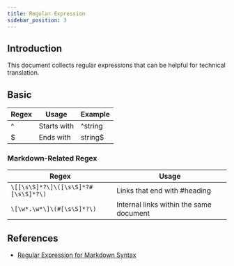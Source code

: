 ```yaml
---
title: Regular Expression
sidebar_position: 3
---
```


## Introduction

This document collects regular expressions that can be helpful for technical translation.

## Basic

| Regex | Usage       | Example |
| ----- | ----------- | ------- |
| ^     | Starts with | ^string |
| $     | Ends with   | string$ |

### Markdown-Related Regex

| Regex                               | Usage                                   |
| ----------------------------------- | --------------------------------------- |
| `\[[\s\S]*?\]\([\s\S]*?#[\s\S]*?\)` | Links that end with #heading            |
| `\[\w*.\w*\]\(#[\s\S]*?\)`          | Internal links within the same document |

## References

- [Regular Expression for Markdown Syntax](http://blog.huanghanlian.com/article/5c80b4176f8b011040530140)
